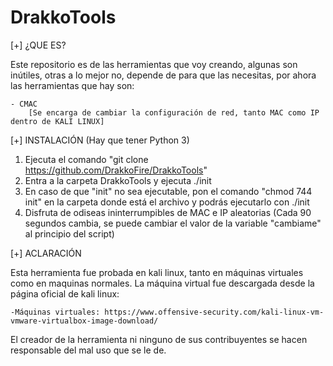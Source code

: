 # DrakkoTools
[+] ¿QUE ES?

Este repositorio es de las herramientas que voy creando, algunas son inútiles, otras a lo mejor no, depende de para que las necesitas, por ahora las herramientas que hay son:

	- CMAC
		[Se encarga de cambiar la configuración de red, tanto MAC como IP dentro de KALI LINUX]

[+] INSTALACIÓN (Hay que tener Python 3)

1) Ejecuta el comando "git clone https://github.com/DrakkoFire/DrakkoTools"
2) Entra a la carpeta DrakkoTools y ejecuta ./init
3) En caso de que "init" no sea ejecutable, pon el comando "chmod 744 init" en la carpeta donde está el archivo y podrás ejecutarlo con ./init
4) Disfruta de odiseas ininterrumpibles de MAC e IP aleatorias (Cada 90 segundos cambia, se puede cambiar el valor de la variable "cambiame" al principio del script)

[+] ACLARACIÓN

Esta herramienta fue probada en kali linux, tanto en máquinas virtuales como en maquinas normales.
La máquina virtual fue descargada desde la página oficial de kali linux: 

	-Máquinas virtuales: https://www.offensive-security.com/kali-linux-vm-vmware-virtualbox-image-download/

El creador de la herramienta ni ninguno de sus contribuyentes se hacen responsable del mal uso que se le de.
